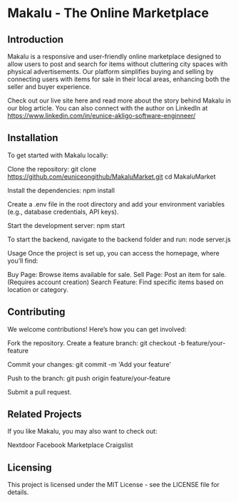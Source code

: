# Makalu - The Online Marketplace
## Introduction
Makalu is a responsive and user-friendly online marketplace designed to allow users to post and search for items without cluttering city spaces with physical advertisements. Our platform simplifies buying and selling by connecting users with items for sale in their local areas, enhancing both the seller and buyer experience.

Check out our live site here and read more about the story behind Makalu in our blog article. 
You can also connect with the author on LinkedIn at https://www.linkedin.com/in/eunice-akligo-software-enginneer/

## Installation
To get started with Makalu locally:

Clone the repository:
git clone https://github.com/euniceongithub/MakaluMarket.git
cd MakaluMarket

Install the dependencies:
npm install

Create a .env file in the root directory and add your environment variables (e.g., database credentials, API keys).

Start the development server:
npm start

To start the backend, navigate to the backend folder and run:
node server.js

Usage
Once the project is set up, you can access the homepage, where you’ll find:

Buy Page: Browse items available for sale.
Sell Page: Post an item for sale. (Requires account creation)
Search Feature: Find specific items based on location or category.

## Contributing
We welcome contributions! Here’s how you can get involved:

Fork the repository.
Create a feature branch:
git checkout -b feature/your-feature

Commit your changes:
git commit -m 'Add your feature'

Push to the branch:
git push origin feature/your-feature

Submit a pull request.

## Related Projects
If you like Makalu, you may also want to check out:

Nextdoor
Facebook Marketplace
Craigslist

## Licensing
This project is licensed under the MIT License - see the LICENSE file for details.
